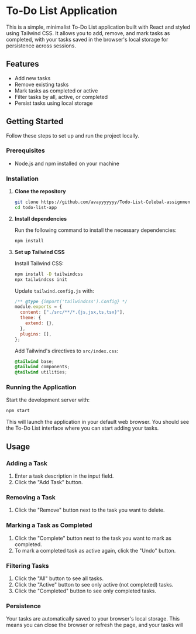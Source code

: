 # To-Do List Application

This is a simple, minimalist To-Do List application built with React and styled using Tailwind CSS. It allows you to add, remove, and mark tasks as completed, with your tasks saved in the browser's local storage for persistence across sessions.

## Features

- Add new tasks
- Remove existing tasks
- Mark tasks as completed or active
- Filter tasks by all, active, or completed
- Persist tasks using local storage

## Getting Started

Follow these steps to set up and run the project locally.

### Prerequisites

- Node.js and npm installed on your machine

### Installation

1. **Clone the repository**

   ```bash
   git clone https://github.com/avayyyyyyy/Todo-List-Celebal-assignment2
   cd todo-list-app
   ```

2. **Install dependencies**

   Run the following command to install the necessary dependencies:

   ```bash
   npm install
   ```

3. **Set up Tailwind CSS**

   Install Tailwind CSS:

   ```bash
   npm install -D tailwindcss
   npx tailwindcss init
   ```

   Update `tailwind.config.js` with:

   ```js
   /** @type {import('tailwindcss').Config} */
   module.exports = {
     content: ["./src/**/*.{js,jsx,ts,tsx}"],
     theme: {
       extend: {},
     },
     plugins: [],
   };
   ```

   Add Tailwind's directives to `src/index.css`:

   ```css
   @tailwind base;
   @tailwind components;
   @tailwind utilities;
   ```

### Running the Application

Start the development server with:

```bash
npm start
```

This will launch the application in your default web browser. You should see the To-Do List interface where you can start adding your tasks.

## Usage

### Adding a Task

1. Enter a task description in the input field.
2. Click the "Add Task" button.

### Removing a Task

1. Click the "Remove" button next to the task you want to delete.

### Marking a Task as Completed

1. Click the "Complete" button next to the task you want to mark as completed.
2. To mark a completed task as active again, click the "Undo" button.

### Filtering Tasks

1. Click the "All" button to see all tasks.
2. Click the "Active" button to see only active (not completed) tasks.
3. Click the "Completed" button to see only completed tasks.

### Persistence

Your tasks are automatically saved to your browser's local storage. This means you can close the browser or refresh the page, and your tasks will
